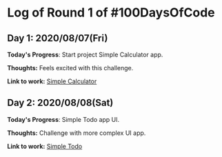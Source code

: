 # Log of Round 1 of #100DaysOfCode

## Day 1: 2020/08/07(Fri)

**Today's Progress**: Start project Simple Calculator app.

**Thoughts:** Feels excited with this challenge.

**Link to work:** [Simple Calculator](https://github.com/fluttee/100-days-of-code-fluttee-src/tree/master/d001_simple_calculator)

## Day 2: 2020/08/08(Sat)

**Today's Progress**: Simple Todo app UI.

**Thoughts:** Challenge with more complex UI app.

**Link to work:** [Simple Todo](https://github.com/fluttee/100-days-of-code-fluttee-src/tree/master/d002_simple_todo_app)
